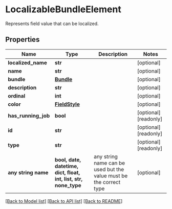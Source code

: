 # LocalizableBundleElement

Represents field value that can be localized.

## Properties
Name | Type | Description | Notes
------------ | ------------- | ------------- | -------------
**localized_name** | **str** |  | [optional] 
**name** | **str** |  | [optional] 
**bundle** | [**Bundle**](Bundle.md) |  | [optional] 
**description** | **str** |  | [optional] 
**ordinal** | **int** |  | [optional] 
**color** | [**FieldStyle**](FieldStyle.md) |  | [optional] 
**has_running_job** | **bool** |  | [optional] [readonly] 
**id** | **str** |  | [optional] [readonly] 
**type** | **str** |  | [optional] [readonly] 
**any string name** | **bool, date, datetime, dict, float, int, list, str, none_type** | any string name can be used but the value must be the correct type | [optional]

[[Back to Model list]](../README.md#documentation-for-models) [[Back to API list]](../README.md#documentation-for-api-endpoints) [[Back to README]](../README.md)


